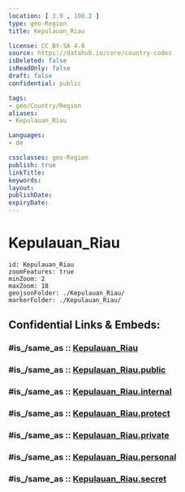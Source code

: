 ```yaml
---
location: [ 3.9 , 108.2 ] 
type: geo-Region
title: Kepulauan_Riau

license: CC BY-SA 4.0
source: https://datahub.io/core/country-codes
isDeleted: false
isReadOnly: false
draft: false
confidential: public

tags:
- geo/Country/Region
aliases:
- Kepulauan_Riau

Languages:
- de

cssclasses: geo-Region
publish: true
linkTitle: 
keywords: 
layout: 
publishDate: 
expiryDate: 
---
```


# Kepulauan_Riau

```leaflet
id: Kepulauan_Riau
zoomFeatures: true 
minZoom: 2 
maxZoom: 18
geojsonFolder: ./Kepulauan_Riau/
markerFolder: ./Kepulauan_Riau/
```


## Confidential Links & Embeds: 

### #is_/same_as :: [Kepulauan_Riau](/_Standards/Earth/Continent/Asia/Asia~South~East/Malay_Archipelago/Indonesia/provinces~Indonesia/Kepulauan_Riau.md) 

### #is_/same_as :: [Kepulauan_Riau.public](/_public/Earth/Continent/Asia/Asia~South~East/Malay_Archipelago/Indonesia/provinces~Indonesia/Kepulauan_Riau.public.md) 

### #is_/same_as :: [Kepulauan_Riau.internal](/_internal/Earth/Continent/Asia/Asia~South~East/Malay_Archipelago/Indonesia/provinces~Indonesia/Kepulauan_Riau.internal.md) 

### #is_/same_as :: [Kepulauan_Riau.protect](/_protect/Earth/Continent/Asia/Asia~South~East/Malay_Archipelago/Indonesia/provinces~Indonesia/Kepulauan_Riau.protect.md) 

### #is_/same_as :: [Kepulauan_Riau.private](/_private/Earth/Continent/Asia/Asia~South~East/Malay_Archipelago/Indonesia/provinces~Indonesia/Kepulauan_Riau.private.md) 

### #is_/same_as :: [Kepulauan_Riau.personal](/_personal/Earth/Continent/Asia/Asia~South~East/Malay_Archipelago/Indonesia/provinces~Indonesia/Kepulauan_Riau.personal.md) 

### #is_/same_as :: [Kepulauan_Riau.secret](/_secret/Earth/Continent/Asia/Asia~South~East/Malay_Archipelago/Indonesia/provinces~Indonesia/Kepulauan_Riau.secret.md)

